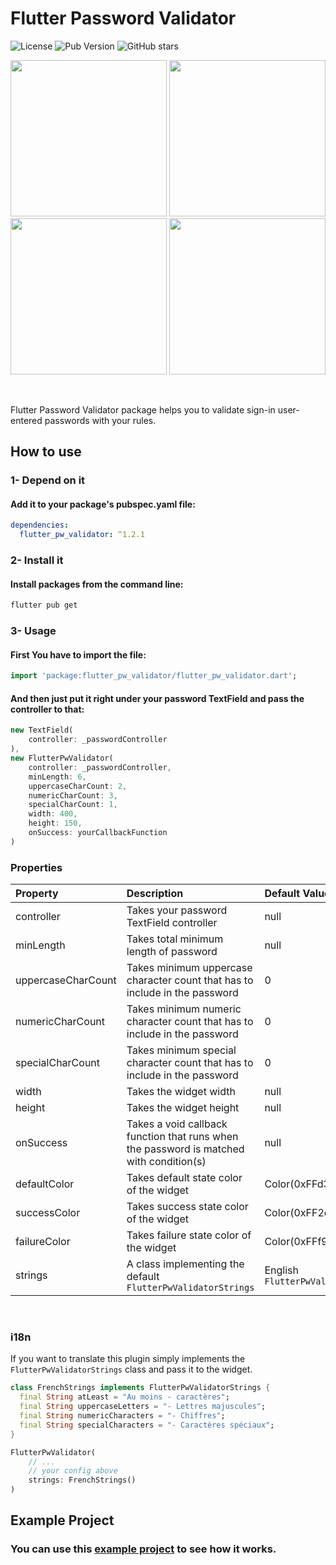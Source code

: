 # Flutter Password Validator

![License](https://img.shields.io/github/license/ArefMozafari/flutter_pw_validator?style=flat-square) ![Pub Version](https://img.shields.io/pub/v/flutter_pw_validator?style=flat-square) ![GitHub stars](https://img.shields.io/github/stars/ArefMozafari/flutter_pw_validator?style=flat-square)


<img src="https://user-images.githubusercontent.com/29792606/108348045-89a33480-71f6-11eb-99a9-bf56a09f0e26.gif" width="250"> <img src="https://user-images.githubusercontent.com/29792606/108348177-afc8d480-71f6-11eb-991c-34fad5bcf621.gif" width="250"> <img src="https://user-images.githubusercontent.com/29792606/108348154-a9d2f380-71f6-11eb-9c80-20400eba992e.gif" width="250"> <img src="https://user-images.githubusercontent.com/29792606/108406989-626d5700-7238-11eb-87bd-8e8b1adeb680.gif" width="250">

</br>

Flutter Password Validator package helps you to validate sign-in user-entered passwords with your rules.


## How to use
### 1- Depend on it
#### Add it to your package's pubspec.yaml file:
```yml
dependencies:
  flutter_pw_validator: ^1.2.1
```
### 2- Install it
#### Install packages from the command line:
```sh
flutter pub get
```

### 3- Usage
#### First You have to import the file:
```dart
import 'package:flutter_pw_validator/flutter_pw_validator.dart';
```
#### And then just put it right under your password TextField and pass the controller to that:
```dart
new TextField(
    controller: _passwordController
),
new FlutterPwValidator(
    controller: _passwordController,
    minLength: 6,
    uppercaseCharCount: 2,
    numericCharCount: 3,
    specialCharCount: 1,
    width: 400,
    height: 150,
    onSuccess: yourCallbackFunction
)
```
### Properties
|Property		|Description	|Default Value |Required |
|:---------------|:---------------|:-------|:------|
|controller|Takes your password TextField controller|null|Yes|
|minLength|Takes total minimum length of password|null|Yes|
|uppercaseCharCount|Takes minimum uppercase character count that has to include in the password|0|No|
|numericCharCount|Takes minimum numeric character count that has to include in the password|0|No|
|specialCharCount|Takes minimum special character count that has to include in the password|0|No|
|width|Takes the widget width|null|Yes|
|height|Takes the widget height|null|Yes|
|onSuccess|Takes a void callback function that runs when the password is matched with condition(s)|null|Yes|
|defaultColor|Takes default state color of the widget|Color(0xFFd3d3d3)|No|
|successColor|Takes success state color of the widget|Color(0xFF2ee292)|No|
|failureColor|Takes failure state color of the widget|Color(0xFFf9433e)|No|
|strings|A class implementing the default `FlutterPwValidatorStrings`|English `FlutterPwValidatorStrings`|No|


</br>

### i18n
If you want to translate this plugin simply implements the `FlutterPwValidatorStrings` class and pass it to the widget.

```dart
class FrenchStrings implements FlutterPwValidatorStrings {
  final String atLeast = "Au moins - caractères";
  final String uppercaseLetters = "- Lettres majuscules";
  final String numericCharacters = "- Chiffres";
  final String specialCharacters = "- Caractères spéciaux";
}

FlutterPwValidator(
    // ...
    // your config above
    strings: FrenchStrings()
)
```


## Example Project
### You can use this [example project](https://github.com/XeniacDev/flutter_pw_validator/tree/master/example) to see how it works.
